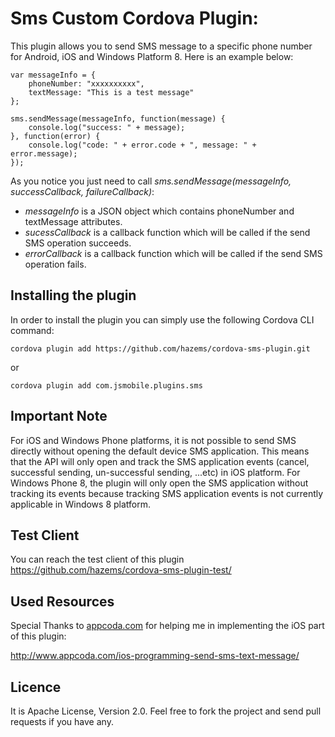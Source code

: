 Sms Custom Cordova Plugin:
====================
This plugin allows you to send SMS message to a specific phone number for Android, iOS and Windows Platform 8. Here is an example below:


	var messageInfo = {
		phoneNumber: "xxxxxxxxxx",
		textMessage: "This is a test message"
	};
	
	sms.sendMessage(messageInfo, function(message) {
		console.log("success: " + message);
	}, function(error) {
		console.log("code: " + error.code + ", message: " + error.message);
	});
	
As you notice you just need to call *sms.sendMessage(messageInfo, successCallback, failureCallback)*:

 * *messageInfo* is a JSON object which contains phoneNumber and textMessage attributes.
 * *sucessCallback* is a callback function which will be called if the send SMS operation succeeds.
 * *errorCallback* is a callback function which will be called if the send SMS operation fails.

Installing the plugin
---
In order to install the plugin you can simply use the following Cordova CLI command: 
	
	cordova plugin add https://github.com/hazems/cordova-sms-plugin.git
	
or

	cordova plugin add com.jsmobile.plugins.sms


Important Note
---
For iOS and Windows Phone platforms, it is not possible to send SMS directly without opening the default device SMS application. This means that the API will only open and track the SMS application events (cancel, successful sending, un-successful sending, ...etc) in iOS platform. For Windows Phone 8, the plugin will only open the SMS application without tracking its events because tracking SMS application events is not currently applicable in Windows 8 platform.

Test Client
---
You can reach the test client of this plugin [https://github.com/hazems/cordova-sms-plugin-test/ ](https://github.com/hazems/cordova-sms-plugin-test/)

Used Resources
---
Special Thanks to [appcoda.com]() for helping me in implementing the iOS part of this plugin:

[http://www.appcoda.com/ios-programming-send-sms-text-message/ ](http://www.appcoda.com/ios-programming-send-sms-text-message/)

Licence
---
It is Apache License, Version 2.0. Feel free to fork the project and send pull requests if you have any.
 